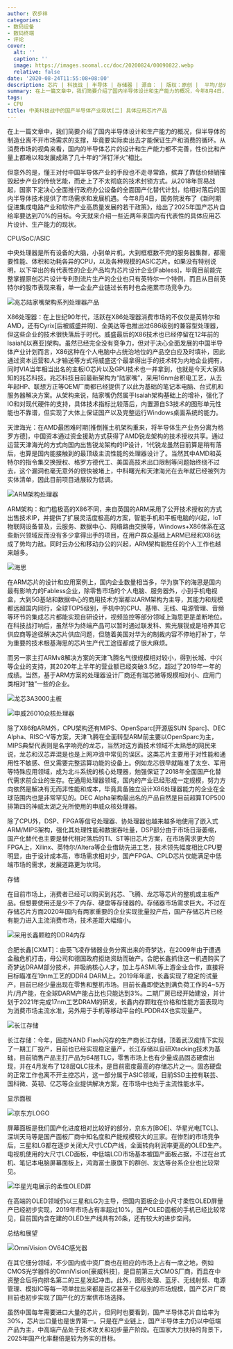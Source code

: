 ```yaml
---
author: 农步祥
categories:
- 数码设备
- 数码终端
- 评论
cover:
  alt: ''
  caption: ''
  image: https://images.soomal.cc/doc/20200824/00090822.webp
  relative: false
date: '2020-08-24T11:55:08+08:00'
description: 芯片 | 科技战 | 半导体 | 存储器 | 源自： | 版权：原创 |  平均/总评分：09.54/248
summary: 在上一篇文章中，我们简要介绍了国内半导体设计和生产能力的概况，今年8月4日，国务院发布了《新时期促进集成电路产业和软件产业高质量发展的若干政策》，给出了2025年国产芯片自给率要达到70%的目标。今天就来介绍一下近年来国内有代表性的具体应用芯片设计、生产的现状。
tags:
- CPU
title: 中美科技战中的国产半导体产业现状[二] 具体应用芯片产品
---
```


在上一篇文章中，我们简要介绍了国内半导体设计和生产能力的概况，但半导体的制造业离不开市场需求的支撑，毕竟要实际卖出去才能保证生产和消费的循环。从消费市场的视角来看，国内的半导体芯片的设计和生产能力都不完善，性价比和产量上都难以和发展成熟了几十年的“洋钉洋火”相比。



但意外的是，懂王对付中国半导体产业的手段也不走寻常路，摈弃了靠低价倾销摧毁起步产业的传统艺能，而走上了不太彻底的技术封锁方式。从2018年贸易战起，国家下定决心全面推行政府办公设备的全面国产化替代计划，给相对落后的国内半导体技术提供了市场需求和发展机遇。今年8月4日，国务院发布了《新时期促进集成电路产业和软件产业高质量发展的若干政策》，给出了2025年国产芯片自给率要达到70%的目标。今天就来介绍一些近两年来国内有代表性的具体应用芯片设计、生产能力的现状。



CPU/SoC/ASIC



中央处理器是所有设备的大脑，小到单片机，大到框框数不完的服务器集群，都需要性能、体积和功耗各异的CPU，以及各种规模的ASIC芯片。如果没有特别说明，以下举出的有代表性的企业产品均为芯片设计企业[Fabless]，毕竟目前能完整掌握原创芯片设计专利到流片生产的企业也只有英特尔一个特例，而且从目前英特尔的股市表现来看，单一企业产业链过长有时也会拖累市场竞争力。



![兆芯陆家嘴架构系列处理器产品](https://images.soomal.cc/doc/20200824/00090814.webp)



X86处理器：在上世纪90年代，活跃在X86处理器消费市场的不仅仅是英特尔和AMD，还有Cyrix[后被威盛并购]、全美达等也推出过686级别的兼容型处理器，但这些企业的技术很快落后于时代。威盛最后的X86技术也已经停留在12年前的Isaiah[以赛亚]架构。虽然已经完全没有竞争力，但对于决心全面发展的中国半导体产业计划而言，X86这种在个人电脑中占统治地位的产品空白应及时填补，因此通过资本运营和人才输送等方式将威盛这个最拿得出手的技术转为内地企业拥有，同时VIA当年相当出名的主板IO芯片以及GPU技术也一并拿到，也就是今天大家熟知的兆芯科技。兆芯科技目前最新架构为“陆家嘴”，采用16nm台积电工艺，从去年起HP、联想方正等OEM厂商都已经提供了以此为基础的笔记本电脑、台式机和服务器解决方案。从架构来说，陆家嘴仍然属于Isaiah架构基础上的增补，强化了IO和对现代硬件的支持，具体技术指标比较落后，内置源自S3技术的图形单元性能也不靠谱，但实现了大体上保证国产以及完整运行Windows桌面系统的能力。



天津海光：在AMD最困难时期[推倒推土机架构重来，将半导体生产业务分离为格罗方德]，中国资本通过资金援助方式获得了AMD锐龙架构的技术授权共享。通过运营天津海光的方式向国内出售锐龙架构的IP设计，1代锐龙虽然目前算是稍有落后，也算是国内能接触到的最顶级主流性能的处理器设计了。当然其中AMD和英特尔的指令集交换授权、格罗方德代工、美国高技术出口限制等问题始终绕不过去，这个漏洞也毫无意外的很快被堵上，中科曙光和天津海光在去年就已经被列为实体清单，因此目前项目进展较为低调。



![ARM架构处理器](https://images.soomal.cc/doc/20200824/00090815.webp)



ARM架构：和门槛极高的X86不同，来自英国的ARM采用了公开技术授权的方式出售技术IP，并提供了扩展灵活度极高的方案，智能手机和平板电脑的兴起，IoT物联网设备普及，云服务、数据中心、网络路由交换等，Windows+X86体系在这些新兴领域反而没有多少拿得出手的项目，在用户群众基础上ARM已经和X86达成了势均力敌。同时云办公和移动办公的兴起，ARM架构能胜任的个人工作也越来越多。



![海思](https://images.soomal.cc/doc/20200824/00090819.webp)



在ARM芯片的设计和应用案例上，国内企业数量相当多，华为旗下的海思是国内最有影响力的Fabless企业，除零售市场的个人电脑、服务器外，小到手机电视盒，大到5G基站和数据中心的商用技术方案都以ARM架构为主导，其能力和规模都远超国内同行，全球TOP5级别，手机中的CPU、基带、无线、电源管理、音频等环节的集成芯片都能实现自研设计，视频监控等部分领域上海思更是垄断地位。在科技战打响后，虽然华为终端产品可以暂时通过联发科、紫光展锐或是培养其它供应商等途径解决芯片供应问题，但随着美国对华为的制裁内容不停地打补丁，华为重要的技术根基海思的芯片生产代工途径都成了很大麻烦。



而另一家主打ARMv8解决方案的天津飞腾名气很规模相对较小，得到长城、中兴等企业的支持，其2020年上半年的营业额已经突破3.5亿，超过了2019年一年的成绩。当然，基于ARM方案的处理器设计厂商还有瑞芯微等规模相对小、应用门类相对“独”一些的企业。



![龙芯3A3000主板](https://images.soomal.cc/doc/20200824/00090816.webp)



![申威26010众核处理器](https://images.soomal.cc/doc/20200824/00090817.webp)



除了X86和ARM外，CPU架构还有MIPS、OpenSparc[开源版SUN Sparc]、DEC Alpha、RISC-V等方案，天津飞腾在全面转型ARM前主要以OpenSparc为主，MIPS典型代表则是名字响亮的龙芯，当然对这方面技术领域不太熟悉的网民来说，龙芯和汉芯弄混是也是上网冲浪中常见的误区。这类芯片主要用于对性能和通用性不敏感、但又需要完整运算功能的设备上。例如龙芯很早就瞄准了太空、军用等特殊应用领域，成为北斗系统的核心处理器，勉强保证了2018年全面国产化替代需求前企业的生存。在通用处理器领域，国内的产业已经形成一定规模，努力方向依然是解决有无而非性能和成本，毕竟具备独立设计X86处理器能力的企业在全球范围内也是非常罕见的。DEC Alpha架构最出名的产品自然是目前超算TOP500排第四的神威太湖之光所使用的申威众核处理器。



除了CPU外，DSP、FPGA等信号处理器、协处理器也越来越多地使用了嵌入式ARM/MIPS架构，强化其处理性能和数据吞吐量，DSP部分由于市场日渐萎缩，国产化替代也主要是替代相对落后的TI、ST等旧芯片方案，在市场需求更大的FPGA上，Xilinx、英特尔/Altera等企业借助先进工艺，技术领先幅度相比CPU要明显，由于设计成本高，市场需求相对少，国产FPGA、CPLD芯片仅能满足中低端市场的需求，发展道路更为坎坷。



存储



在目前市场上，消费者已经可以购买到兆芯、飞腾、龙芯等芯片的整机或主板产品。但想要使用还是少不了内存、硬盘等存储器的。存储器市场需求巨大。不过在存储芯片方面2020年国内有两家重要的企业实现批量投产后，国产存储芯片已经有能力进入主流消费市场，技术差距大幅缩小。



![采用长鑫颗粒的DDR4内存](https://images.soomal.cc/doc/20200824/00090818.webp)



合肥长鑫[CXMT]：由英飞凌存储器业务分离出来的奇梦达，在2009年由于遭遇金融危机打击，母公司和德国政府拒绝资助而破产。合肥长鑫抓住这一机遇购买了奇梦达DRAM部分技术，并吸纳核心人才，加上与ASML等上游企业合作，直接将目标瞄准在19nm工艺的DDR4 DARM上。2019年年底，长鑫实现了稳定的试量产，目前已经少量出现在零售和整机市场。目前长鑫即使达到满负荷工作的4~5万片/月产能，在全球DARM产能占比也只能达到3%。二期厂房已经开始建设，并计划于2021年完成17nm工艺DRAM的研发，长鑫内存颗粒在价格和性能方面表现均为消费市场主流水准，另外用于手机等移动平台的LPDDR4X也实现量产。



![长江存储](https://images.soomal.cc/doc/20200119/00086595.webp)



长江存储：今年，固态NAND Flash闪存的生产商长江存储，顶着武汉疫情下实现了一期工厂投产，目前也已经实现稳定量产，长江存储以自研Xtacking技术为基础，目前销售产品主打产品为64层TLC，零售市场上也有少量成品固态硬盘出现，并在4月发布了128层QLC技术，是目前密度最高的存储芯片之一。固态硬盘的正常工作也离不开主控芯片，这一部分属于ASIC领域，目前SSD主控有联芸、国科微、英韧、亿芯等企业提供解决方案，在市场中也处于主流性能水平。



显示面板



![京东方LOGO](https://images.soomal.cc/doc/20200119/00086594.webp)



屏幕面板是我们国产化进度相对比较好的部分，京东方[BOE]、华星光电[TCL]、深圳天马等是国产面板厂商中知名度和产能规模较大的三家。在惨烈的市场竞争后，三星和LG都在逐步关闭大尺寸LCD产线，全面转向利润率更高的OLED生产。电视机使用的大尺寸LCD面板，中低端LCD市场基本被国产面板占据，不过在台式机、笔记本电脑屏幕面板上，鸿海富士康旗下的群创、友达等台系企业也比较常见。



![华星光电展示的柔性OLED屏](https://images.soomal.cc/doc/20200824/00090820.webp)



在高端的OLED领域仍以三星和LG为主导，但国内面板企业小尺寸柔性OLED屏量产已经初步实现，2019年市场占有率超过10%，国产OLED面板的手机已经比较常见，目前国内含在建的OLED生产线共有26条，还有较大的进步空间。



总结和展望



![OmniVision OV64C感光器](https://images.soomal.cc/doc/20200824/00090821.webp)



在其它细分领域，不少国内或中资厂商也在相应的市场上占有一席之地，例如CMOS光学器件的OmniVision[豪威科技]，是目前第三大CMOS厂商，而且在中资整合后将向排名第二的三星发起冲击。此外，图形处理、蓝牙、无线射频、电源管理、模拟IC等每一项单拉出来都是百亿甚至千亿级别的市场规模，国产芯片厂商目前也初步实现了国产化的方案供市场选择。



虽然中国每年需要进口大量的芯片，但同时也要看到，国产半导体芯片自给率为30%，芯片出口量也是世界第一。只是在产业链上，国产半导体主力仍以中低端产品为主，中高端产品处于技术攻关和初步量产阶段。在国家大力扶持的背景下，2025年国产化率翻倍是较为务实的目标。